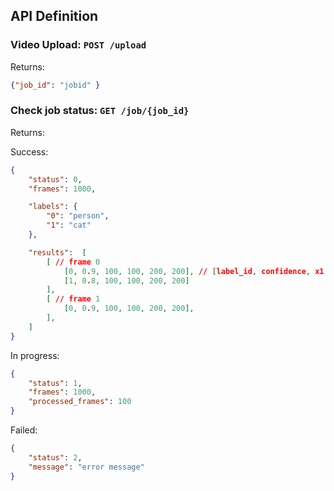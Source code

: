 ## API Definition

### Video Upload: ``POST /upload``

Returns: 
```json
{"job_id": "jobid" }
```

### Check job status: ``GET /job/{job_id}``

Returns:

Success:

```json
{
    "status": 0,
    "frames": 1000,

    "labels": {
        "0": "person",
        "1": "cat"
    },

    "results":  [
        [ // frame 0
            [0, 0.9, 100, 100, 200, 200], // [label_id, confidence, x1, y1, x2, y2]
            [1, 0.8, 100, 100, 200, 200]
        ],
        [ // frame 1
            [0, 0.9, 100, 100, 200, 200],
        ],
    ]
}
```

In progress:

```json
{
    "status": 1,
    "frames": 1000,
    "processed_frames": 100
}
```

Failed:

```json
{
    "status": 2,
    "message": "error message"
}
```